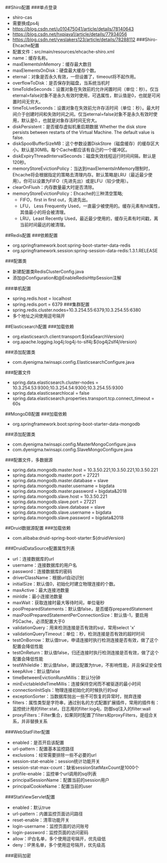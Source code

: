 ##Shiro配置
###单点登录
- shiro-cas
- 需要换成ps4j
- https://blog.csdn.net/u010475041/article/details/78140643
- https://blog.csdn.net/hxpjava1/article/details/77934056
- https://blog.csdn.net/ywslakers123/article/details/78288112
###Shiro-Ehcache配置
- 配置文件：src/main/resources/ehcache-shiro.xml
- name：缓存名称。 
- maxElementsInMemory：缓存最大数目
- maxElementsOnDisk：硬盘最大缓存个数。
- eternal：对象是否永久有效，一但设置了，timeout将不起作用。
- overflowToDisk：是否保存到磁盘，当系统当机时
- timeToIdleSeconds：设置对象在失效前的允许闲置时间（单位：秒）。仅当eternal=false对象不是永久有效时使用，可选属性，默认值是0，也就是可闲置时间无穷大。
- timeToLiveSeconds：设置对象在失效前允许存活时间（单位：秒）。最大时间介于创建时间和失效时间之间。仅当eternal=false对象不是永久有效时使用，默认是0.，也就是对象存活时间无穷大。
- diskPersistent：是否缓存虚拟机重启期数据 Whether the disk store persists between restarts of the Virtual Machine. The default value is false.
- diskSpoolBufferSizeMB：这个参数设置DiskStore（磁盘缓存）的缓存区大小。默认是30MB。每个Cache都应该有自己的一个缓冲区。
- diskExpiryThreadIntervalSeconds：磁盘失效线程运行时间间隔，默认是120秒。
- memoryStoreEvictionPolicy：当达到maxElementsInMemory限制时，Ehcache将会根据指定的策略去清理内存。默认策略是LRU（最近最少使用）。你可以设置为FIFO（先进先出）或是LFU（较少使用）。
- clearOnFlush：内存数量最大时是否清除。
- memoryStoreEvictionPolicy：Ehcache的三种清空策略;
    - FIFO，first in first out，先进先出。
    - LFU， Less Frequently Used，一直最少被使用的。缓存元素有hit属性，其值最小的将会被清理。
    - LRU，Least Recently Used，最近最少使用的，缓存元素有时间戳，离当前时间最远的被清理。

##Redis配置
###依赖配置
- org.springframework.boot:spring-boot-starter-data-redis
- org.springframework.session:spring-session-data-redis:1.3.1.RELEASE

###配置类
- 新建配置类RedisClusterConfig.java
- 添加@Configuration和@EnableRedisHttpSession注解

###单机配置
- spring.redis.host = localhost
- spring.redis.port = 6379
###集群配置
- spring.redis.cluster.nodes=10.3.254.55:6379,10.3.254.55:6380
- 多个地址之间使用逗号隔开
 
##Elasticsearch配置
###加载依赖
- org.elasticsearch.client:transport:${elaSearchVersion}
- org.apache.logging.log4j:log4j-to-slf4j:${log4j2slf4jVersion}

###添加配置类
- com.dyenigma.twinsapi.config.ElasticsearchConfigure.java

###配置文件
- spring.data.elasticsearch.cluster-nodes = 10.3.254.53:9300;10.3.254.54:9300;10.3.254.55:9300
- spring.data.elasticsearchlocal = false
- spring.data.elasticsearch.properties.transport.tcp.connect_timeout = 60s

##MongoDB配置
###加载依赖
- org.springframework.boot:spring-boot-starter-data-mongodb

###添加配置类
- com.dyenigma.twinsapi.config.MasterMongoConfigure.java
- com.dyenigma.twinsapi.config.SlaveMongoConfigure.java

###配置文件，多数据源
- spring.data.mongodb.master.host = 10.3.50.221,10.3.50.221,10.3.50.221
- spring.data.mongodb.master.port = 27221
- spring.data.mongodb.master.database = slave
- spring.data.mongodb.master.username = bigdata
- spring.data.mongodb.master.password = bigdata&2018
- spring.data.mongodb.slave.host = 10.3.50.221
- spring.data.mongodb.slave.port = 27221
- spring.data.mongodb.slave.database = slave
- spring.data.mongodb.slave.username = bigdata
- spring.data.mongodb.slave.password = bigdata&2018

##Druid数据源配置
###加载依赖
- com.alibaba:druid-spring-boot-starter:${druidVersion}

###DruidDataSource配置属性列表
- url：连接数据库的url
- username：连接数据库的用户名
- password：连接数据库的密码
- driverClassName：根据url自动识别
- initialSize：默认值0，初始化时建立物理连接的个数。
- maxActive：最大连接池数量
- minIdle：最小连接池数量
- maxWait：获取连接时最大等待时间，单位毫秒
- poolPreparedStatements：默认值false，是否缓存preparedStatement
- maxPoolPreparedStatementPerConnectionSize：默认值-1，要启用PSCache，必须配置大于0
- validationQuery：用来检测连接是否有效的sql，常用select 'x'
- validationQueryTimeout：单位：秒，检测连接是否有效的超时时间
- testOnBorrow：默认值true，申请连接时执行检测连接是否有效，做了这个配置会降低性能
- testOnReturn：默认值false，归还连接时执行检测连接是否有效，做了这个配置会降低性能
- testWhileIdle：默认值false，建议配置为true，不影响性能，并且保证安全性
- keepAlive：默认值false
- timeBetweenEvictionRunsMillis：默认1分钟
- minEvictableIdleTimeMillis：连接保持空闲而不被驱逐的最小时间
- connectionInitSqls：物理连接初始化的时候执行的sql
- exceptionSorter：当数据库抛出一些不可恢复的异常时，抛弃连接
- filters：属性类型是字符串，通过别名的方式配置扩展插件，常用的插件有：监控统计用的filter:stat，日志用的filter:log4j，防御sql注入的filter:wall
- proxyFilters：Filter集合，如果同时配置了filters和proxyFilters，是组合关系，并非替换关系

###WebStatFilter配置
-  enabled：是否开启该配置
-  url-pattern：配置基本监控路径
-  exclusions：经常需要排除一些不必要的url
-  session-stat-enable：session统计功能开关
-  session-stat-max-count：缺省sessionStatMaxCount是1000个
-  profile-enable：监控单个url调用的sql列表
-  principalSessionName：配置当前的session用户
-  principalCookieName：配置当前的user

###StatViewServlet配置
- enabled：默认true
- url-pattern：内置监控页面访问路径
- reset-enable：清零功能开关
- login-username：监控页面的访问账号
- login-password：监控页面的访问密码
- allow：IP白名单，多个使用逗号隔开，优先级低
- deny：IP黑名单，多个使用逗号隔开，优先级高

###密码加密